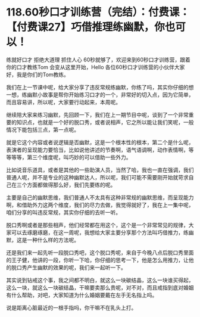 # 118.60秒口才训练营（完结）：付费课：【付费课27】巧借推理练幽默，你也可以！

练就好口才 拒绝大道理 抓住人心 60秒就够了，欢迎来到60秒口才训练营，跟着你的口才教练Tom 会变从这里开始，Hello 各位60秒口才训练营的小伙伴大家好，我是你们的Tom教练。

我们在上一节课中呢，给大家分享了违反常规练幽默，你练了吗，其实你仔细的想一想，练幽默小故事是帮你开始练习口才的一个，非常好的切入点，因为它简单，而且容易讲，所以呢，大家要行动起来，本周呢。

继续陪大家来练习幽默，先回顾一下，我们在上一期节目中呢，谈到了一个非常重要的知识点，也就是一个好的脱口秀，或者说相声，它之所以能让我们笑呢，一般情况下能包括三点，第一点呢。

就是它这个内容或者说逻辑是否幽默，这是一个根本性的根本，第二个是什么呢，表演者的呈现能力要恰当，比如说他讲述的节奏啊，语气语调啊，动作表情啊，等等等等，第三个维度呢，叫巧妙的可以借助一些外力。

比如说音乐道具，或者是其他的一些助演人员，当然了哈，我也一直在强调，我们普通人呢，并不是专业的这种幽默达人，所以呢，我们可能不需要刚开始就苛求自己在三个方面都做得那么好，我们先要练的呢。

主要是自己的幽默思维，我们普通人不太具有这种非常规的幽默思维，而呈现能力啊，和借助外力这两个维度，我们的尽力去做，我觉得就好了，我在上一集中呢，咱们分享的叫违反常规，其实你仔细的去听一听。

脱口秀啊或者是那些相声，他们经常都在用这个，这个是一个非常常见的规律，大家可以去琢磨琢磨，在这一周呢，我想给大家主要分享那个方法叫巧借推力，练幽默，这是一种什么样的方法呢。

还是我们来一起先听一段脱口秀吧，这个脱口秀呢，来自于今晚八点后脱口秀里面的王子健，他讲的一段，你听一下哈，你仔细的思考一下，他是怎么用推力，让他的脱口秀产生幽默的效果的呢，我们来一起听一下。

其实说到钻戒这个事，我之间都不明白，就这么一块碳结晶，这么一块谁买得起，这么一块，就这么一块碳结晶，干嘛要卖那么贵呢，对不对，而且戒指到底对婚姻有什么帮助，对吧，大家知道为什么婚姻要戴在左手无名指上吗。

说是距离心脏最近的一根手指吗，你干嘛不在乳头上打。